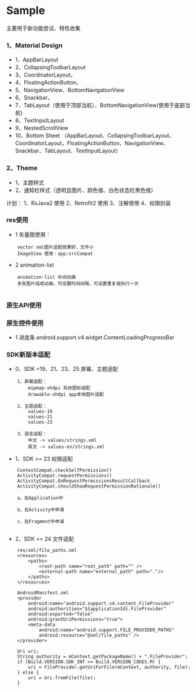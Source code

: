 # Sample
主要用于新功能尝试、特性收集
### 1、Material Design
* 1、AppBarLayout
* 2、CollapsingToolbarLayout
* 3、CoordinatorLayout，
* 4、FloatingActionButton、
* 5、NavigationView、BottomNavigationView
* 6、Snackbar、
* 7、TabLayout（使用于顶部当航）、BottomNavigationView(使用于底部当航)
* 8、TextInputLayout
* 9、NestedScrollView
* 10、Bottom Sheet
（AppBarLayout、CollapsingToolbarLayout、CoordinatorLayout，FloatingActionButton、NavigationView、Snackbar、TabLayout、TextInputLayout）

### 2、Theme
* 1、主题样式
* 2、通知栏样式（透明显图片、颜色值、白色状态栏黑色值）

计划：
1、RxJava2 使用
2、Retrofit2 使用
3、注解使用
4、权限封装

### res使用
* 1 矢量图使用：
```
    vector xml图片适配效果好，文件小
    ImageView 使用：app:srcCompat

```

* 2 animation-list
```
    animation-list 补间动画
    多张图片组成动画，可设置时间间隔，可设置重复或执行一次
    
```


### 原生API使用


### 原生控件使用
* 1 进度条 android.support.v4.widget.ContentLoadingProgressBar

### SDK新版本适配
- 0、SDK =19、21、23、25 屏幕、主题适配
```
    1、屏幕适配：
        mipmap-xhdpi 系统图标适配
        drawable-xhdpi app本地图片适配
    
    2、主题适配：
        values-19
        values-21
        values-23
    
    3、语言适配：
        中文 -> values/strings.xml
        英文 -> values-en/strings.xml
```

- 1、SDK >= 23 权限适配
```
    ContextCompat.checkSelfPermission() 
    ActivityCompat.requestPermissions() 
    ActivityCompat.OnRequestPermissionsResultCallback 
    ActivityCompat.shouldShowRequestPermissionRationale()

    a、在Application中
    
    b、在Activity中申请
    
    c、在Fragment中申请
    
```

- 2、SDK >= 24 文件适配
```
    res/xml/file_paths.xml
    <resources>
        <paths>
            <root-path name="root_path" path="" />
            <external-path name="external_path" path="."/>
        </paths>
    </resources>
    
    AndroidManifest.xml
    <provider
        android:name="android.support.v4.content.FileProvider"
        android:authorities="${applicationId}.FileProvider"
        android:exported="false"
        android:grantUriPermissions="true">
        <meta-data
            android:name="android.support.FILE_PROVIDER_PATHS"
            android:resource="@xml/file_paths" />
    </provider>

    Uri uri;
    String authority = mContext.getPackageName() + ".FileProvider";
    if (Build.VERSION.SDK_INT >= Build.VERSION_CODES.M) {
        uri = FileProvider.getUriForFile(mContext, authority, file);
    } else {
        uri = Uri.fromFile(file);
    }
```